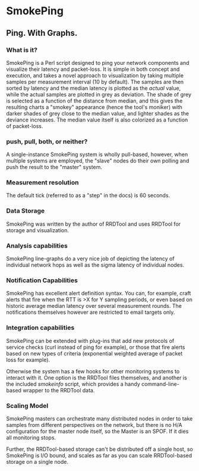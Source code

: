 # SmokePing

## Ping. With Graphs.

### What is it? 
SmokePing is a Perl script designed to ping your network components and
visualize their latency and packet-loss. It is simple in both concept and
execution, and takes a novel approach to visualization by taking multiple
samples per measurement interval (10 by default). The samples are then sorted
by latency and the median latency is plotted as the *actual* value, while the
actual samples are plotted in grey as deviation. The shade of grey is selected
as a function of the distance from median, and this gives the resulting charts
a "smokey" appearance (hence the tool's moniker) with darker shades of grey
close to the median value, and lighter shades as the deviance increases.  The
median value itself is also colorized as a function of packet-loss.

### push, pull, both, or neither?
A single-instance SmokePing system is wholly pull-based, however, when multiple
systems are employed, the "slave" nodes do their own polling and push the
result to the "master" system.

### Measurement resolution 
The default tick (referred to as a "step" in the docs) is 60 seconds.

### Data Storage 
SmokePing was written by the author of RRDTool and uses RRDTool for storage and
visualization.

### Analysis capabilities
SmokePing line-graphs do a very nice job of depicting the latency of individual
network hops as well as the sigma latency of individual nodes.  

### Notification Capabilities
SmokePing has excellent alert definition syntax. You can, for example, craft
alerts that fire when the RTT is >X for Y sampling periods, or even based on
historic average median latency over several measurement rounds.  The
notifications themselves however are restricted to email targets only.

### Integration capabilities
SmokePing can be extended with plug-ins that add new protocols of service
checks (curl instead of ping for example), or those that fire alerts based on
new types of criteria (exponential weighted average of packet loss for
example). 

Otherwise the system has a few hooks for other monitoring systems to interact
with it. One option is the RRDTool files themselves, and another is the
included *smokeinfo* script, which provides a handy command-line-based wrapper
to the RRDTool data. 

### Scaling Model
SmokePing masters can orchestrate many distributed nodes in order to take
samples from different perspectives on the network, but there is no H/A
configuration for the master node itself, so the Master is an SPOF. If it dies
all monitoring stops.

Further, the RRDTool-based storage can't be distributed off a single host, so
SmokePing is I/O bound, and scales as far as you can scale RRDTool-based
storage on a single node.
